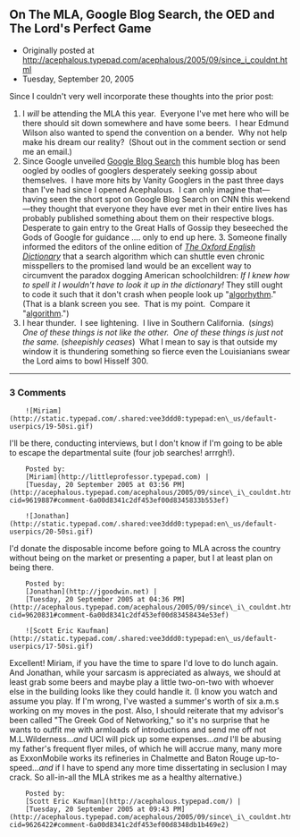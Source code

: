 ## On The MLA, Google Blog Search, the OED and The Lord's Perfect Game

 * Originally posted at http://acephalous.typepad.com/acephalous/2005/09/since_i_couldnt.html
 * Tuesday, September 20, 2005



Since I couldn't very well incorporate these thoughts into the prior post:

1.  I _will_ be attending the MLA this year.  Everyone I've met here who will be there should sit down somewhere and have some beers.  I hear Edmund Wilson also wanted to spend the convention on a bender.  Why not help make his dream our reality?  (Shout out in the comment section or send me an email.)
2.  Since Google unveiled [Google Blog Search](http://blogsearch.google.com/) this humble blog has been oogled by oodles of googlers desperately seeking gossip about themselves.  I have more hits by Vanity Googlers in the past three days than I've had since I opened Acephalous.  I can only imagine that—having seen the short spot on Google Blog Search on CNN this weekend—they thought that everyone they have ever met in their entire lives has probably published something about them on their respective blogs.  Desperate to gain entry to the Great Halls of Gossip they beseeched the Gods of Google for guidance .... only to end up here. 3.  Someone finally informed the editors of the online edition of [_The Oxford English Dictionary_](http://www.oed.com/) that a search algorithm which can shuttle even chronic misspellers to the promised land would be an excellent way to circumvent the paradox dogging American schoolchildren: _If I knew how to spell it I wouldn't have to look it up in the dictionary!_ They still ought to code it such that it don't crash when people look up "[algorhythm](http://dictionary.oed.com/cgi/findword?query\_type=word&queryword=algorhythm&find.x=0&find.y=0&find=%!B(MISSING)Perform+Find+Word+search%!D(MISSING))."  (That is a blank screen you see.  That is my point.  Compare it "[algorithm](http://dictionary.oed.com/cgi/entry/50005609?single=1&query\_type=word&queryword=algorithm&first=1&max\_to\_show=10).")
4.  I hear thunder.  I see lightening.  I live in Southern California.  (_sings_) _One of these things is not like the other.  One of these things is just not the same._ (_sheepishly ceases_)  What I mean to say is that outside my window it is thundering something so fierce even the Louisianians swear the Lord aims to bowl Hisself 300.
		

* * *

### 3 Comments 

		

                
[]()

	

		![Miriam](http://static.typepad.com/.shared:vee3ddd0:typepad:en\_us/default-userpics/19-50si.gif)
	

	

		

I'll be there, conducting interviews, but I don't know if I'm going to be able to escape the departmental suite (four job searches! arrrgh!).  

	

		Posted by:
		[Miriam](http://littleprofessor.typepad.com) |
		[Tuesday, 20 September 2005 at 03:56 PM](http://acephalous.typepad.com/acephalous/2005/09/since\_i\_couldnt.html?cid=9619887#comment-6a00d8341c2df453ef00d8345833b553ef)

[]()

	

		![Jonathan](http://static.typepad.com/.shared:vee3ddd0:typepad:en\_us/default-userpics/20-50si.gif)
	

	

		

I'd donate the disposable income before going to MLA across the country without being on the market or presenting a paper, but I at least plan on being there.

	

		Posted by:
		[Jonathan](http://jgoodwin.net) |
		[Tuesday, 20 September 2005 at 04:36 PM](http://acephalous.typepad.com/acephalous/2005/09/since\_i\_couldnt.html?cid=9620831#comment-6a00d8341c2df453ef00d83458434e53ef)

[]()

	

		![Scott Eric Kaufman](http://static.typepad.com/.shared:vee3ddd0:typepad:en\_us/default-userpics/17-50si.gif)
	

	

		

Excellent!  Miriam, if you have the time to spare I'd love to do lunch again.  And Jonathan, while your sarcasm is appreciated as always, we should at least grab some beers and maybe play a little two-on-two with whoever else in the building looks like they could handle it. (I know you watch and assume you play.  If I'm wrong, I've wasted a summer's worth of six a.m.s working on my moves in the post.  Also, I should reiterate that my advisor's been called "The Greek God of Networking," so it's no surprise that he wants to outfit me with armloads of introductions and send me off not M.L.Wilderness..._and_ UCI will pick up some expenses..._and_ I'll be abusing my father's frequent flyer miles, of which he will accrue many, many more as ExxonMobile works its refineries in Chalmette and Baton Rouge up-to-speed..._and_ if I have to spend any more time dissertating in seclusion I may crack.  So all-in-all the MLA strikes me as a healthy alternative.)

	

		Posted by:
		[Scott Eric Kaufman](http://acephalous.typepad.com/) |
		[Tuesday, 20 September 2005 at 09:43 PM](http://acephalous.typepad.com/acephalous/2005/09/since\_i\_couldnt.html?cid=9626422#comment-6a00d8341c2df453ef00d8348db1b469e2)

		

        